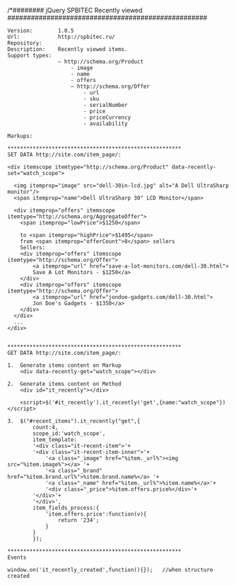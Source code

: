 /*######## jQuery SPBITEC Recently viewed  ###################################################
	
	Version: 		1.0.5
	Url: 			http://spbitec.ru/
	Repository:  
	Description: 	Recently viewed items.
	Support types:
					— http://schema.org/Product					
						- image
						- name
						- offers
						— http://schema.org/Offer
							- url
							- sku
							- serialNumber
							- price
							- priceCurrency
							- availability
	
	Markups:
	
	*******************************************************	
	SET DATA http://site.com/item_page/:
 
	<div itemscope itemtype="http://schema.org/Product" data-recently-set="watch_scope">
	
	  <img itemprop="image" src="dell-30in-lcd.jpg" alt="A Dell UltraSharp monitor"/>
	  <span itemprop="name">Dell UltraSharp 30" LCD Monitor</span>
 
	  <div itemprop="offers" itemscope itemtype="http://schema.org/AggregateOffer">
		<span itemprop="lowPrice">$1250</span>
		
		to <span itemprop="highPrice">$1495</span>
		from <span itemprop="offerCount">8</span> sellers
		Sellers:
		<div itemprop="offers" itemscope itemtype="http://schema.org/Offer">
			<a itemprop="url" href="save-a-lot-monitors.com/dell-30.html">
			Save A Lot Monitors - $1250</a>
		</div>
		<div itemprop="offers" itemscope itemtype="http://schema.org/Offer">
			<a itemprop="url" href="jondoe-gadgets.com/dell-30.html">
			Jon Doe's Gadgets - $1350</a>
		</div>
	  </div>
	  ...
	</div>	

	
	*******************************************************		 
	GET DATA http://site.com/item_page/:
		
	1. 	Generate items content on Markup	
		<div data-recently-get="watch_scope"></div> 	
	
	2. 	Generate items content on Method
		<div id="it_recently"></div> 
	
		<script>$('#it_recently').it_recently('get',{name:"watch_scope"})</script>
		
	3. 	$("#recent_items").it_recently("get",{
			count:4,
			scope_id:'watch_scope',
			item_template:
			'<div class="it-recent-item">'+
			'<div class="it-recent-item-inner">'+
				'<a class="_image" href="%item._url%"><img src="%item.image%"></a> '+
				'<a class="_brand" href="%item.brand.url%">%item.brand.name%</a> '+
				'<a class="_name" href="%item._url%">%item.name%</a>'+
				'<div class="_price">%item.offers.price%</div>'+
			'</div>'+
			'</div>',
			item_fields_process:{
				'item.offers.price':function(v){
					return '234';
				}
			}	
			});		
	
	*******************************************************	
	Events
	
	window.on('it_recently_created',function(){});	 //when structure created
